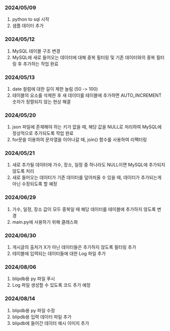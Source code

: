 ### 2024/05/09
1. python to sql 시작  
2. 샘플 데이터 추가

### 2024/05/12
1. MySQL 테이블 구조 변경  
2. MySQL에 새로 들어오는 데이터에 대해 중복 필터링 및 기존 데이터와의 중복 필터링 후 추가하는 작업 완료

### 2024/05/13
1. date 컬럼에 대한 길이 제한 늘림 (50 -> 100)
2. 테이블의 요소를 삭제한 후 새 데이터를 테이블에 추가하면 AUTO_INCREMENT 숫자가 정렬되지 않는 현상 해결

### 2024/05/20
1. json 파일에 존재해야 하는 키가 없을 때, 해당 값을 NULL로 처리하여 MySQL에 정상적으로 추가되도록 작업 완료
2. for문을 이용하여 문자열을 이어나갈 때, join() 함수를 사용하여 리팩터링

### 2024/05/21
1. 새로 추가될 데이터에 가수, 장소, 일정 중 하나라도 NULL이면 MySQL에 추가되지 않도록 처리
2. 새로 들어오는 데이터가 기존 데이터를 덮어씌울 수 있을 때, 데이터가 추가되는게 아닌 수정되도록 할 예정 

### 2024/06/29
1. 가수, 일정, 장소 값이 모두 중복일 때 해당 데이터를 테이블에 추가하지 않도록 변경
2. main.py에 사용하기 위해 클래스화

### 2024/06/30
1. 게시글의 출처가 X가 아닌 데이터들은 추가하지 않도록 필터링 추가
2. 테이블에 입력되는 데이터들에 대한 Log 파일 추가

### 2024/08/06
1. blipdb용 py 파일 푸시
2. Log 파일 생성할 수 있도록 코드 추가 예정

### 2024/08/14
1. blipdb용 py 파일 수정
2. blipdb용 입력 데이터 파일 추가
3. blipdb에 들어간 데이터 예시 이미지 추가
